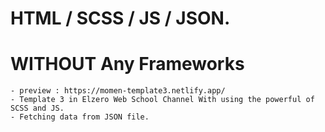 # HTML / SCSS / JS / JSON.
# WITHOUT Any Frameworks
    - preview : https://momen-template3.netlify.app/
    - Template 3 in Elzero Web School Channel With using the powerful of SCSS and JS.
    - Fetching data from JSON file.
    
